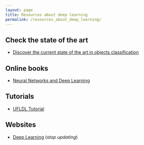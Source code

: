 ```yaml
---
layout: page
title: Resources about deep learning
permalink: /resources_about_deep_learning/
---
```


## Check the state of the art
* [Discover the current state of the art in objects classification](http://rodrigob.github.io/are_we_there_yet/build/classification_datasets_results.html)

## Online books
* [Neural Networks and Deep Learning](http://neuralnetworksanddeeplearning.com/)

## Tutorials
* [UFLDL Tutorial](http://ufldl.stanford.edu/tutorial/)

## Websites
* [Deep Learning](http://deeplearning.net/)
  (*stop updating*)